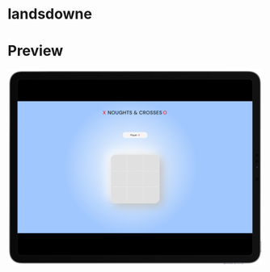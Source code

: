 # landsdowne
# Preview
![img alt](https://github.com/pankaj-maker/landsdowne/blob/073f19617b43547c6d3e6df5cd16e11bf964ae07/landsdowne.png)
